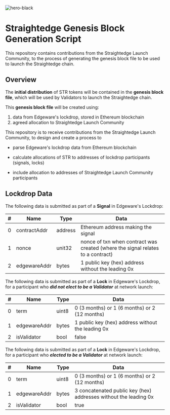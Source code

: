 ![hero-black](https://user-images.githubusercontent.com/2212651/62415240-cb758580-b626-11e9-8c3b-1a715c7b5cfc.png)

# Straightedge Genesis Block Generation Script

This repository contains contributions from the Straightedge Launch Community, to the process of generating the genesis block file to be used to launch the Straightedge chain.

## Overview

The **initial distribution** of STR tokens will be contained in the **genesis block file**, which will be used by Validators to launch the Straightedge chain.

This **genesis block file** will be created using:

1. data from Edgeware's lockdrop, stored in Ethereum blockchain
2. agreed allocation to Straightedge Launch Community

This repository is to receive contributions from the Straightedge Launch Community, to design and create a process to

- parse Edgeware's lockdrop data from Ethereum blockchain

- calculate allocations of STR to addresses of lockdrop participants (signals, locks)

- include allocation to addresses of Straightedge Launch Community participants

## Lockdrop Data

The following data is submitted as part of a **Signal** in Edgeware's Lockdrop:

| # | Name         | Type    | Data                                                                              |
|---|--------------|---------|-----------------------------------------------------------------------------------|
| 0 | contractAddr | address | Ethereum address making the signal                                                |
| 1 | nonce        | unit32  | nonce of txn when contract was created (where the signal relates to a contract)   |
| 2 | edgewareAddr | bytes   | 1 public key (hex) address without the leading 0x                                 |

The following data is submitted as part of a **Lock** in Edgeware's Lockdrop, for a participant who **_did not elect to be a Validator_** at network launch:

| # | Name         | Type    | Data                                                                                       |
|---|--------------|---------|--------------------------------------------------------------------------------------------|
| 0 | term         | uint8   | 0 (3 months) or 1 (6 months) or 2 (12 months)                                              |
| 1 | edgewareAddr | bytes   | 1 public key (hex) address without the leading 0x                                          |
| 2 | isValidator  | bool    | false                                                                                      |

The following data is submitted as part of a **Lock** in Edgeware's Lockdrop, for a participant who **_elected to be a Validator_** at network launch:

| # | Name         | Type    | Data                                                                                       |
|---|--------------|---------|--------------------------------------------------------------------------------------------|
| 0 | term         | uint8   | 0 (3 months) or 1 (6 months) or 2 (12 months)                                              |
| 1 | edgewareAddr | bytes   | 3 concatenated public key (hex) addresses without the leading 0x                           |
| 2 | isValidator  | bool    | true                                                                                      |false
